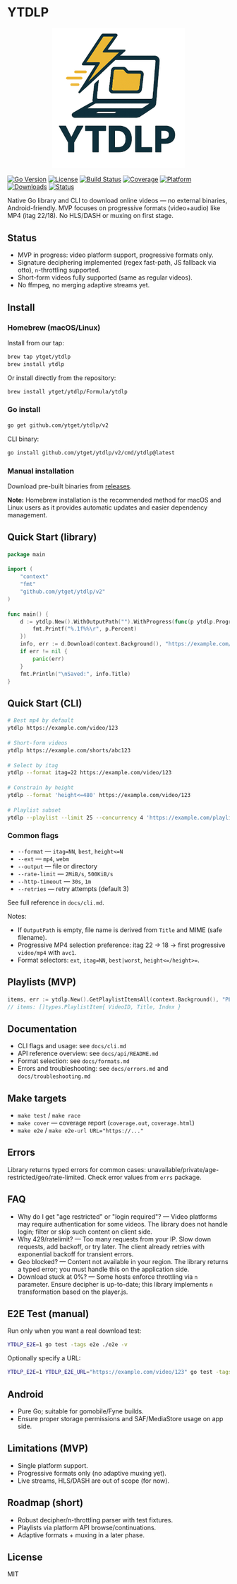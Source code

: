 # YTDLP

<div align="center">
  <img src="imgs/logo/YTDLP-logo.png" alt="YTDLP Logo" width="300">
</div>

[![Go Version](https://img.shields.io/badge/Go-1.21%2B-blue.svg)](https://golang.org/)
[![License](https://img.shields.io/badge/License-MIT-green.svg)](https://opensource.org/licenses/MIT)
[![Build Status](https://img.shields.io/badge/Build-Passing-brightgreen.svg)](https://github.com/ytget/ytdlp)
[![Coverage](https://img.shields.io/badge/Coverage-85%25-yellow.svg)](https://github.com/ytget/ytdlp)
[![Platform](https://img.shields.io/badge/Platform-Linux%20%7C%20macOS%20%7C%20Windows-lightgrey.svg)](https://github.com/ytget/ytdlp)
[![Downloads](https://img.shields.io/badge/Downloads-1k%2B-orange.svg)](https://github.com/ytget/ytdlp)
[![Status](https://img.shields.io/badge/Status-MVP%20in%20Progress-yellow.svg)](https://github.com/ytget/ytdlp)

Native Go library and CLI to download online videos — no external binaries, Android-friendly. MVP focuses on progressive formats (video+audio) like MP4 (itag 22/18). No HLS/DASH or muxing on first stage.

## Status
- MVP in progress: video platform support, progressive formats only.
- Signature deciphering implemented (regex fast-path, JS fallback via otto), `n`-throttling supported.
- Short-form videos fully supported (same as regular videos).
- No ffmpeg, no merging adaptive streams yet.

## Install

### Homebrew (macOS/Linux)
Install from our tap:
```bash
brew tap ytget/ytdlp
brew install ytdlp
```

Or install directly from the repository:
```bash
brew install ytget/ytdlp/Formula/ytdlp
```

### Go install
```bash
go get github.com/ytget/ytdlp/v2
```

CLI binary:
```bash
go install github.com/ytget/ytdlp/v2/cmd/ytdlp@latest
```

### Manual installation
Download pre-built binaries from [releases](https://github.com/ytget/ytdlp/releases).

**Note:** Homebrew installation is the recommended method for macOS and Linux users as it provides automatic updates and easier dependency management.

## Quick Start (library)
```go
package main

import (
	"context"
	"fmt"
	"github.com/ytget/ytdlp/v2"
)

func main() {
	d := ytdlp.New().WithOutputPath("").WithProgress(func(p ytdlp.Progress) {
		fmt.Printf("%.1f%%\r", p.Percent)
	})
	info, err := d.Download(context.Background(), "https://example.com/video/123")
	if err != nil {
		panic(err)
	}
	fmt.Println("\nSaved:", info.Title)
}
```

## Quick Start (CLI)
```bash
# Best mp4 by default
ytdlp https://example.com/video/123

# Short-form videos
ytdlp https://example.com/shorts/abc123

# Select by itag
ytdlp --format itag=22 https://example.com/video/123

# Constrain by height
ytdlp --format 'height<=480' https://example.com/video/123

# Playlist subset
ytdlp --playlist --limit 25 --concurrency 4 'https://example.com/playlist/PLxxxx'
```

### Common flags
- `--format` — `itag=NN`, `best`, `height<=N`
- `--ext` — `mp4`, `webm`
- `--output` — file or directory
- `--rate-limit` — `2MiB/s`, `500KiB/s`
- `--http-timeout` — `30s`, `1m`
- `--retries` — retry attempts (default 3)

See full reference in `docs/cli.md`.

Notes:
- If `OutputPath` is empty, file name is derived from `Title` and MIME (safe filename).
- Progressive MP4 selection preference: itag 22 → 18 → first progressive `video/mp4` with `avc1`.
- Format selectors: `ext`, `itag=NN`, `best|worst`, `height<=/height>=`.

## Playlists (MVP)
```go
items, err := ytdlp.New().GetPlaylistItemsAll(context.Background(), "PLxxxx", 200)
// items: []types.PlaylistItem{ VideoID, Title, Index }
```

## Documentation
- CLI flags and usage: see `docs/cli.md`
- API reference overview: see `docs/api/README.md`
- Format selection: see `docs/formats.md`
- Errors and troubleshooting: see `docs/errors.md` and `docs/troubleshooting.md`

## Make targets
- `make test` / `make race`
- `make cover` — coverage report (`coverage.out`, `coverage.html`)
- `make e2e` / `make e2e-url URL="https://..."`

## Errors
Library returns typed errors for common cases: unavailable/private/age-restricted/geo/rate-limited. Check error values from `errs` package.

## FAQ
- Why do I get "age restricted" or "login required"? — Video platforms may require authentication for some videos. The library does not handle login; filter or skip such content on client side.
- Why 429/ratelimit? — Too many requests from your IP. Slow down requests, add backoff, or try later. The client already retries with exponential backoff for transient errors.
- Geo blocked? — Content not available in your region. The library returns a typed error; you must handle this on the application side.
- Download stuck at 0%? — Some hosts enforce throttling via `n` parameter. Ensure decipher is up-to-date; this library implements `n` transformation based on the player.js.

## E2E Test (manual)
Run only when you want a real download test:
```bash
YTDLP_E2E=1 go test -tags e2e ./e2e -v
```
Optionally specify a URL:
```bash
YTDLP_E2E=1 YTDLP_E2E_URL="https://example.com/video/123" go test -tags e2e ./e2e -v
```

## Android
- Pure Go; suitable for gomobile/Fyne builds.
- Ensure proper storage permissions and SAF/MediaStore usage on app side.

## Limitations (MVP)
- Single platform support.
- Progressive formats only (no adaptive muxing yet).
- Live streams, HLS/DASH are out of scope (for now).

## Roadmap (short)
- Robust decipher/n-throttling parser with test fixtures.
- Playlists via platform API browse/continuations.
- Adaptive formats + muxing in a later phase.

## License
MIT

